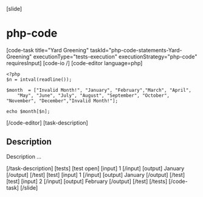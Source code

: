 [slide]
# php-code

[code-task title="Yard Greening" taskId="php-code-statements-Yard-Greening" executionType="tests-execution" executionStrategy="php-code" requiresInput]
[code-io /]
[code-editor language=php]
```
<?php
$n = intval(readline());

$month  = ["Invalid Month!", "January", "February","March", "April",
    "May", "June", "July", "August", "September", "October", "November", "December","Invalid Month!"];

echo $month[$n];
```
[/code-editor]
[task-description]
## Description
Description ...

[/task-description]
[tests]
[test open]
[input]
1
[/input]
[output]
January
[/output]
[/test]
[test]
[input]
1
[/input]
[output]
January
[/output]
[/test]
[test]
[input]
2
[/input]
[output]
February
[/output]
[/test]
[/tests]
[/code-task]
[/slide]
